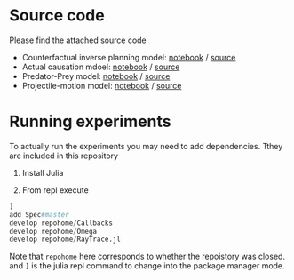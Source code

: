 # Source code

Please find the attached source code

- Counterfactual inverse planning model: [notebook](https://github.com/uaianonsubmit/causalsource/blob/master/IslandDispute/src/IslandDispute.ipynb) / [source](https://github.com/uaianonsubmit/causalsource/blob/master/IslandDispute/src)
- Actual causation mdoel: [notebook](https://github.com/uaianonsubmit/causalsource/blob/master/CanSeeInvRaytrace/src/CanSeeInvRaytrace.ipynb) / [source](https://github.com/uaianonsubmit/causalsource/blob/master/CanSeeInvRaytrace)
- Predator-Prey model: [notebook](https://github.com/uaianonsubmit/causalsource/blob/master/WolvesAndRabbits/src/euler.ipynb) / [source](https://github.com/uaianonsubmit/causalsource/blob/master/WolvesAndRabbits)
- Projectile-motion model: [notebook](https://github.com/uaianonsubmit/causalsource/blob/master/ProjectileMotion/src/ProjectileMotion.ipynb) / [source](https://github.com/uaianonsubmit/causalsource/blob/master/ProjectileMotion/src/ProjectileMotion.jl)

# Running experiments

To actually run the experiments you may need to add dependencies.  Tthey are included in this repository

1. Install Julia

2. From repl execute

```julia
]
add Spec#master
develop repohome/Callbacks
develop repohome/Omega
develop repohome/RayTrace.jl  
```

Note that `repohome` here corresponds to whether the repoistory was closed.
and `]` is the julia repl command to change into the package manager mode.